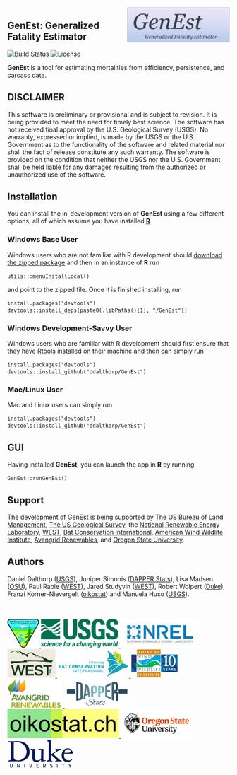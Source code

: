 <img src = 'inst/app/www/GenEst.png' height = '80' align="right" />

## GenEst: Generalized Fatality Estimator    

[![Build Status](https://api.travis-ci.org/ddalthorp/GenEst.svg?branch=master)](https://travis-ci.org/ddalthorp/GenEst)
[![License](https://img.shields.io/badge/license-GPL%20(%3E=%203)-blue.svg)](https://raw.githubusercontent.com/ddalthorp/GenEst/master/LICENSE)

**GenEst** is a tool for estimating mortalities from efficiency, persistence,
and carcass data.

## DISCLAIMER

This software is preliminary or provisional and is subject to revision. It is
being provided to meet the need for timely best science. The software has not
received final approval by the U.S. Geological Survey (USGS). No warranty,
expressed or implied, is made by the USGS or the U.S. Government as to the
functionality of the software and related material nor shall the fact of release
constitute any such warranty. The software is provided on the condition that
neither the USGS nor the U.S. Government shall be held liable for any damages
resulting from the authorized or unauthorized use of the software.

## Installation

You can install the in-development version of **GenEst** using a few different
options, all of which assume you have installed 
[**R**](https://www.r-project.org/)

### Windows Base User

Windows users who are not familiar with R development should [download the 
zipped package](https://github.com/ddalthorp/GenEst/raw/master/GenEst.zip) and
then in an instance of **R** run 
```
utils:::menuInstallLocal()
```
and point to the zipped file. Once it is finished installing, run

```
install.packages("devtools")
devtools::install_deps(paste0(.libPaths()[1], "/GenEst"))
```

### Windows Development-Savvy User

Windows users who are familiar with R development should first ensure that
they have [Rtools](https://cran.r-project.org/bin/windows/Rtools/) installed 
on their machine and then can simply run
```
install.packages("devtools")
devtools::install_github("ddalthorp/GenEst")
```

### Mac/Linux User

Mac and Linux users can simply run

```
install.packages("devtools")
devtools::install_github("ddalthorp/GenEst")
```

## GUI

Having installed **GenEst**, you can launch the app in **R** by running

```
GenEst::runGenEst()
```

## Support

The development of GenEst is being supported by [The US Bureau of Land
Management](https://www.blm.gov/), [The US Geological
Survey](https://www.usgs.gov/), the [National Renewable Energy 
Laboratory](https://www.nrel.gov/),
[WEST](http://www.westconsultants.com/), [Bat Conservation
International](http://www.batcon.org/), [American 
Wind Wildlife Institute](https://awwi.org/), [Avangrid 
Renewables](http://www.avangridrenewables.us/), and [Oregon State
University](https://oregonstate.edu/). 

## Authors

Daniel Dalthorp ([USGS](https://www.usgs.gov/)), Juniper Simonis ([DAPPER
Stats](http://www.dapperstats.com)), Lisa Madsen ([OSU](https://oregonstate.edu/)),
Paul Rabie ([WEST](http://www.westconsultants.com/)), Jared Studyvin
([WEST](http://www.westconsultants.com/)), Robert Wolpert 
([Duke](http://www2.stat.duke.edu/~rlw/)), Franzi Korner-Nievergelt 
([oikostat](http://www.oikostat.ch/)) and Manuela Huso 
([USGS](https://www.usgs.gov/)).

<br><br>
<a href="https://www.blm.gov/">
<img src = 'inst/app/www/blm.jpg' height = '65'> 
</a>
<a href="https://www.usgs.gov/">
<img src = 'inst/app/www/usgs.png' height = '65'> 
</a>
<a href="https://www.nrel.gov/">
<img src = 'inst/app/www/nrel.jpg' height = '65'> 
</a>
<a href="http://www.westconsultants.com/">
<img src = 'inst/app/www/west.png' height = '65'> 
</a>
<a href="http://www.batcon.org/">
<img src = 'inst/app/www/bci.jpg' height = '65'>
</a>
<a href="https://awwi.org/">
<img src = 'inst/app/www/awwi.png' height = '65'> 
</a>
<a href="http://www.avangridrenewables.us/">
<img src = 'inst/app/www/avangrid.png' height = '65'> 
</a>
<a href="http://www.dapperstats.com">
<img src = 'inst/app/www/dapper.png' height = '65'> 
</a>
<a href="http://www.oikostat.ch/">
<img src = 'inst/app/www/oikostat.jpg' height = '65'> 
</a>
<a href="https://www.oregonstate.edu/">
<img src = 'inst/app/www/osu.jpg' height = '65'> 
</a>
<a href="https://www.duke.edu/">
<img src = 'inst/app/www/duke.png' height = '65'>
</a>
